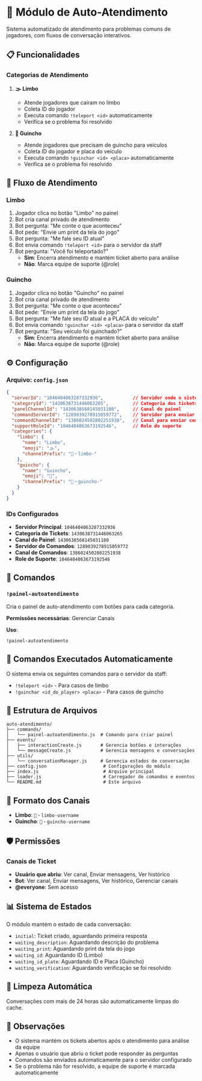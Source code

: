 # 🤖 Módulo de Auto-Atendimento

Sistema automatizado de atendimento para problemas comuns de jogadores, com fluxos de conversação interativos.

## 📋 Funcionalidades

### Categorias de Atendimento

1. **🌫️ Limbo**
   - Atende jogadores que caíram no limbo
   - Coleta ID do jogador
   - Executa comando `!teleport <id>` automaticamente
   - Verifica se o problema foi resolvido

2. **🚗 Guincho**
   - Atende jogadores que precisam de guincho para veículos
   - Coleta ID do jogador e placa do veículo
   - Executa comando `!guinchar <id> <placa>` automaticamente
   - Verifica se o problema foi resolvido

## 🎯 Fluxo de Atendimento

### Limbo

1. Jogador clica no botão "Limbo" no painel
2. Bot cria canal privado de atendimento
3. Bot pergunta: "Me conte o que aconteceu"
4. Bot pede: "Envie um print da tela do jogo"
5. Bot pergunta: "Me fale seu ID atual"
6. Bot envia comando `!teleport <id>` para o servidor da staff
7. Bot pergunta: "Você foi teleportado?"
   - **Sim**: Encerra atendimento e mantém ticket aberto para análise
   - **Não**: Marca equipe de suporte (@role)

### Guincho

1. Jogador clica no botão "Guincho" no painel
2. Bot cria canal privado de atendimento
3. Bot pergunta: "Me conte o que aconteceu"
4. Bot pede: "Envie um print da tela do jogo"
5. Bot pergunta: "Me fale seu ID atual e a PLACA do veículo"
6. Bot envia comando `!guinchar <id> <placa>` para o servidor da staff
7. Bot pergunta: "Seu veículo foi guinchado?"
   - **Sim**: Encerra atendimento e mantém ticket aberto para análise
   - **Não**: Marca equipe de suporte (@role)

## ⚙️ Configuração

### Arquivo: `config.json`

```json
{
  "serverId": "1046404063287332936",           // Servidor onde o sistema opera
  "categoryId": "1430638731446063265",         // Categoria dos tickets
  "panelChannelId": "1430638568145031180",     // Canal do painel
  "commandServerId": "1289039278915059772",    // Servidor para enviar comandos
  "commandChannelId": "1386024502802251938",   // Canal para enviar comandos
  "supportRoleId": "1046404063673192546",      // Role do suporte
  "categories": {
    "limbo": {
      "name": "Limbo",
      "emoji": "🌫️",
      "channelPrefix": "🎫・limbo-"
    },
    "guincho": {
      "name": "Guincho",
      "emoji": "🚗",
      "channelPrefix": "🎫・guincho-"
    }
  }
}
```

### IDs Configurados

- **Servidor Principal**: `1046404063287332936`
- **Categoria de Tickets**: `1430638731446063265`
- **Canal do Painel**: `1430638568145031180`
- **Servidor de Comandos**: `1289039278915059772`
- **Canal de Comandos**: `1386024502802251938`
- **Role de Suporte**: `1046404063673192546`

## 🚀 Comandos

### `!painel-autoatendimento`

Cria o painel de auto-atendimento com botões para cada categoria.

**Permissões necessárias**: Gerenciar Canais

**Uso**:
```
!painel-autoatendimento
```

## 📝 Comandos Executados Automaticamente

O sistema envia os seguintes comandos para o servidor da staff:

- `!teleport <id>` - Para casos de limbo
- `!guinchar <id_do_player> <placa>` - Para casos de guincho

## 🔧 Estrutura de Arquivos

```
auto-atendimento/
├── commands/
│   └── painel-autoatendimento.js  # Comando para criar painel
├── events/
│   ├── interactionCreate.js       # Gerencia botões e interações
│   └── messageCreate.js           # Gerencia mensagens e conversações
├── utils/
│   └── conversationManager.js     # Gerencia estados de conversação
├── config.json                     # Configurações do módulo
├── index.js                        # Arquivo principal
├── loader.js                       # Carregador de comandos e eventos
└── README.md                       # Este arquivo
```

## 🎨 Formato dos Canais

- **Limbo**: `🎫・limbo-username`
- **Guincho**: `🎫・guincho-username`

## 🛡️ Permissões

### Canais de Ticket

- **Usuário que abriu**: Ver canal, Enviar mensagens, Ver histórico
- **Bot**: Ver canal, Enviar mensagens, Ver histórico, Gerenciar canais
- **@everyone**: Sem acesso

## 📊 Sistema de Estados

O módulo mantém o estado de cada conversação:

- `initial`: Ticket criado, aguardando primeira resposta
- `waiting_description`: Aguardando descrição do problema
- `waiting_print`: Aguardando print da tela do jogo
- `waiting_id`: Aguardando ID (Limbo)
- `waiting_id_plate`: Aguardando ID e Placa (Guincho)
- `waiting_verification`: Aguardando verificação se foi resolvido

## 🔄 Limpeza Automática

Conversações com mais de 24 horas são automaticamente limpas do cache.

## 📌 Observações

- O sistema mantém os tickets abertos após o atendimento para análise da equipe
- Apenas o usuário que abriu o ticket pode responder às perguntas
- Comandos são enviados automaticamente para o servidor configurado
- Se o problema não for resolvido, a equipe de suporte é marcada automaticamente

